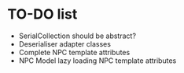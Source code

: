 # TO-DO list
- SerialCollection should be abstract? 
- Deserialiser adapter classes
- Complete NPC template attributes
- NPC Model lazy loading NPC template attributes
